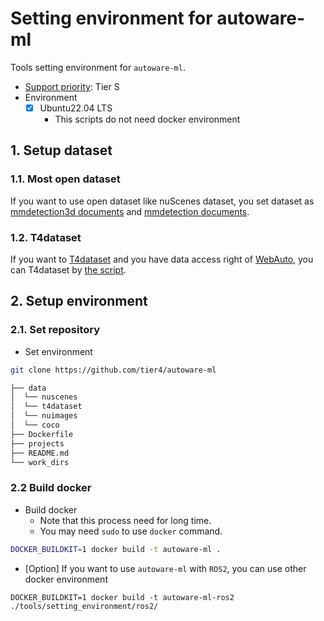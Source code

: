 # Setting environment for autoware-ml

Tools setting environment for `autoware-ml`.

- [Support priority](https://github.com/tier4/autoware-ml/blob/main/docs/design/autoware_ml_design.md#support-priority): Tier S
- Environment
  - [x] Ubuntu22.04 LTS
    - This scripts do not need docker environment

## 1. Setup dataset
### 1.1. Most open dataset

If you want to use open dataset like nuScenes dataset, you set dataset as [mmdetection3d documents](https://mmdetection3d.readthedocs.io/en/latest/advanced_guides/index.html) and [mmdetection documents](https://mmdetection.readthedocs.io/en/latest/user_guides/dataset_prepare.html).

### 1.2. T4dataset

If you want to [T4dataset](https://github.com/tier4/tier4_perception_dataset) and you have data access right of [WebAuto](https://docs.web.auto/en/user-manuals/), you can T4dataset by [the script](/pipelines/webauto/download_t4dataset/).

## 2. Setup environment
### 2.1. Set repository

- Set environment

```sh
git clone https://github.com/tier4/autoware-ml
```

```sh
├── data
│  └── nuscenes
│  └── t4dataset
│  └── nuimages
│  └── coco
├── Dockerfile
├── projects
├── README.md
└── work_dirs
```

### 2.2 Build docker

- Build docker
  - Note that this process need for long time.
  - You may need `sudo` to use `docker` command.

```sh
DOCKER_BUILDKIT=1 docker build -t autoware-ml .
```

- [Option] If you want to use `autoware-ml` with `ROS2`, you can use other docker environment

```
DOCKER_BUILDKIT=1 docker build -t autoware-ml-ros2 ./tools/setting_environment/ros2/
```

